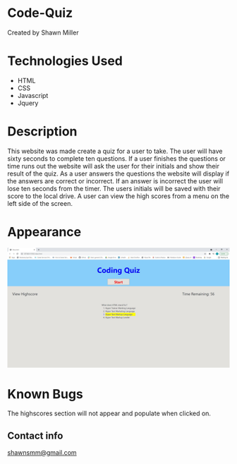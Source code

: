 # Code-Quiz
Created by Shawn Miller

# Technologies Used
- HTML
- CSS
- Javascript
- Jquery

# Description
This website was made create a quiz for a user to take. The user will have sixty seconds to complete ten questions. If a user finishes the questions or time runs out the website will ask the user for their initials and show their result of the quiz. As a user answers the questions the website will display if the answers are correct or incorrect. If an answer is incorrect the user will lose ten seconds from the timer. The users initials will be saved with their score to the local drive. A user can view the high scores from a menu on the left side of the screen.

# Appearance
![Screenshot of website](./assets/img/screenshot.jpg)

# Known Bugs
The highscores section will not appear and populate when clicked on.

## Contact info
shawnsmm@gmail.com